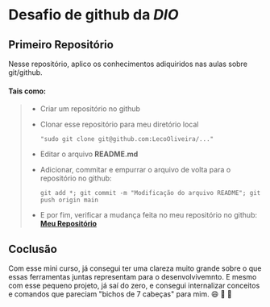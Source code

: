 # Desafio de github da _**DIO**_
## Primeiro Repositório

Nesse repositório, aplico os conhecimentos adiquiridos nas aulas sobre git/github.

#### Tais como:

> - Criar um repositório no github
>
> - Clonar esse repositório para meu diretório local
>  
>     ```"sudo git clone git@github.com:LecoOliveira/..." ```
>
> - Editar o arquivo **README.md**
>
> - Adicionar, commitar e empurrar o arquivo de volta para o repositório no github:  
>
>       git add *; git commit -m "Modificação do arquivo README"; git push origin main
>
> - E por fim, verificar a mudança feita no meu repositório no github:
>  [**Meu Repositório**](https://github.com/LecoOliveira/DIO_desafio_github "Clique para acessar")


## Coclusão

Com esse mini curso, já consegui ter uma clareza muito grande sobre o que essas ferramentas juntas representam para o desenvolvivemnto.
E mesmo com esse pequeno projeto, já saí do zero, e consegui internalizar conceitos e comandos que pareciam "bichos de 7 cabeças" para mim. :smile: :partying_face: :rocket:
 	
